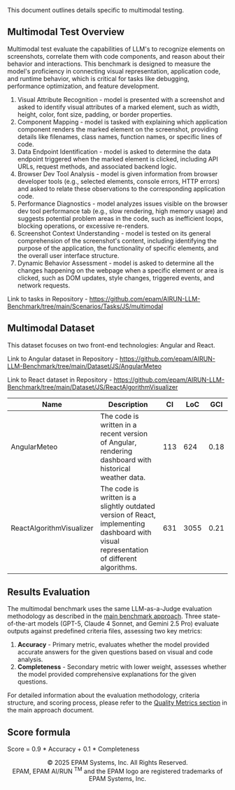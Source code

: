 This document outlines details specific to multimodal testing.

## Multimodal Test Overview

Multimodal test evaluate the capabilities of LLM's to recognize elements on screenshots, correlate them with code components, and reason about their behavior and interactions. This benchmark is
designed to measure the model's proficiency in connecting visual representation, application code, and runtime behavior, which is critical for tasks like debugging, performance optimization, and
feature development.

1. Visual Attribute Recognition - model is presented with a screenshot and asked to identify visual attributes of a marked element, such as width, height, color, font size, padding, or border
   properties.
2. Component Mapping - model is tasked with explaining which application component renders the marked element on the screenshot, providing details like filenames, class names, function names, or
   specific lines of code.
3. Data Endpoint Identification - model is asked to determine the data endpoint triggered when the marked element is clicked, including API URLs, request methods, and associated backend logic.
4. Browser Dev Tool Analysis - model is given information from browser developer tools (e.g., selected elements, console errors, HTTP errors) and asked to relate these observations to the
   corresponding application code.
5. Performance Diagnostics - model analyzes issues visible on the browser dev tool performance tab (e.g., slow rendering, high memory usage) and suggests potential problem areas in the code, such as
   inefficient loops, blocking operations, or excessive re-renders.
6. Screenshot Context Understanding - model is tested on its general comprehension of the screenshot's content, including identifying the purpose of the application, the functionality of specific
   elements, and the overall user interface structure.
7. Dynamic Behavior Assessment - model is asked to determine all the changes happening on the webpage when a specific element or area is clicked, such as DOM updates, style changes, triggered events,
   and network requests.

Link to tasks in Repository - https://github.com/epam/AIRUN-LLM-Benchmark/tree/main/Scenarios/Tasks/JS/multimodal

## Multimodal Dataset

This dataset focuses on two front-end technologies: Angular and React.

Link to Angular dataset in Repository - https://github.com/epam/AIRUN-LLM-Benchmark/tree/main/Dataset/JS/AngularMeteo

Link to React dataset in Repository - https://github.com/epam/AIRUN-LLM-Benchmark/tree/main/Dataset/JS/ReactAlgorithmVisualizer

| Name                     | Description                                                                                                                             | CI  | LoC  | GCI  |
|--------------------------|-----------------------------------------------------------------------------------------------------------------------------------------|-----|------|------|
| AngularMeteo             | The code is written in a recent version of Angular, rendering dashboard with historical weather data.                                   | 113 | 624  | 0.18 |
| ReactAlgorithmVisualizer | The code is written is a slightly outdated version of React, implementing dashboard with visual representation of different algorithms. | 631 | 3055 | 0.21 |

## Results Evaluation

The multimodal benchmark uses the same LLM-as-a-Judge evaluation methodology as described in the [main benchmark approach](llm-approach.md#quality-metrics). Three state-of-the-art models (GPT-5, Claude 4 Sonnet, and Gemini 2.5 Pro) evaluate outputs against predefined criteria files, assessing two key metrics:

1. **Accuracy** - Primary metric, evaluates whether the model provided accurate answers for the given questions based on visual and code analysis.
2. **Completeness** - Secondary metric with lower weight, assesses whether the model provided comprehensive explanations for the given questions.

For detailed information about the evaluation methodology, criteria structure, and scoring process, please refer to the [Quality Metrics section](llm-approach.md#quality-metrics) in the main approach document.

## Score formula

Score = 0.9 * Accuracy + 0.1 * Completeness

<p align="center">
    © 2025 EPAM Systems, Inc. All Rights Reserved.<br/>
    EPAM, EPAM AI/RUN <sup>TM</sup> and the EPAM logo are registered trademarks of EPAM Systems, Inc.<br>
</p>